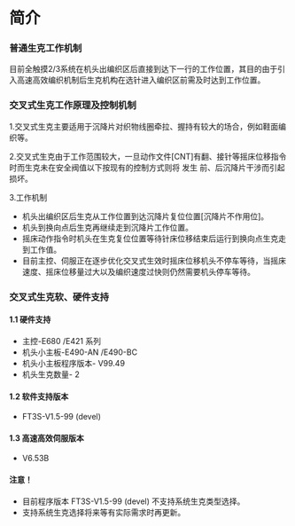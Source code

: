 # 简介

### 普通生克工作机制

目前全触摸2/3系统在机头出编织区后直接到达下一行的工作位置，其目的由于引入高速高效编织机制后生克机构在选针进入编织区前需及时达到工作位置。

### 交叉式生克工作原理及控制机制

1.交叉式生克主要适用于沉降片对织物线圈牵拉、握持有较大的场合，例如鞋面编织等。

2.交叉式生克由于工作范围较大，一旦动作文件\[CNT\]有翻、接针等摇床位移指令      时而生克未在安全阀值以下按现有的控制方式则将     发生  前、后沉降片干涉而引起损坏。

3.工作机制

* 机头出编织区后生克从工作位置到达沉降片复位位置\[沉降片不作用位\]。
* 机头到换向点后生克再继续走到沉降片工作位置。
* 摇床动作指令时机头在生克复位位置等待针床位移结束后运行到换向点生克走到工作值。
* 目前主控、伺服正在逐步优化交叉式生效时摇床位移机头不停车等待，当摇床速度、摇床位移量过大以及编织速度过快则仍然需要机头停车等待。

### 交叉式生克软、硬件支持

#### 1.1 硬件支持 

* 主控-E680 /E421 系列 
* 机头小主板-E490-AN /E490-BC 
* 机头小主板程序版本- V99.49 
* 机头生克数量- 2

#### 1.2 软件支持版本

* FT3S-V1.5-99 \(devel\)

#### 1.3 高速高效伺服版本

* V6.53B

#### 注意！

* 目前程序版本 FT3S-V1.5-99 \(devel\) 不支持系统生克类型选择。
* 支持系统生克选择将来等有实际需求时再更新。

